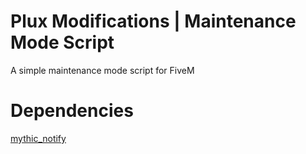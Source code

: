 # Plux Modifications | Maintenance Mode Script
A simple maintenance mode script for FiveM

# Dependencies
[mythic_notify](https://github.com/JayMontana36/mythic_notify)
